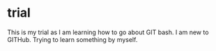 # trial
This is my trial as I am learning how to go about GIT bash.
I am new to GITHub. Trying to learn something by myself.
